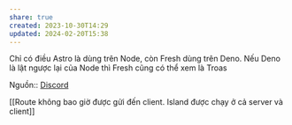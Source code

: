 ```yaml
---
share: true
created: 2023-10-30T14:29
updated: 2024-02-20T15:38
---
```

Chỉ có điều Astro là dùng trên Node, còn Fresh dùng trên Deno. Nếu Deno là lật ngược lại của Node thì Fresh cũng có thể xem là Troas

Nguồn:: [Discord](https://discord.com/channels/684898665143206084/991511118524715139/1201394893382221924)

[[Route không bao giờ được gửi đến client. Island được chạy ở cả server và client]]